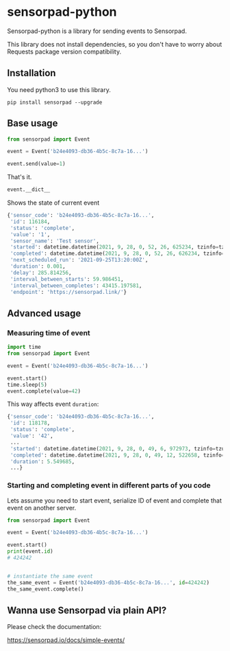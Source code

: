 # sensorpad-python

Sensorpad-python is a library for sending events to Sensorpad.

This library does not install dependencies, so you don't have to worry about Requests package version compatibility.


## Installation

You need python3 to use this library.

```
pip install sensorpad --upgrade
```

## Base usage

```python
from sensorpad import Event

event = Event('b24e4093-db36-4b5c-8c7a-16...')

event.send(value=1)
```

That's it.

```python
event.__dict__
```

Shows the state of current event

```python
{'sensor_code': 'b24e4093-db36-4b5c-8c7a-16...',
 'id': 116184,
 'status': 'complete',
 'value': '1',
 'sensor_name': 'Test sensor',
 'started': datetime.datetime(2021, 9, 28, 0, 52, 26, 625234, tzinfo=tzutc()),
 'completed': datetime.datetime(2021, 9, 28, 0, 52, 26, 626234, tzinfo=tzutc()),
 'next_scheduled_run': '2021-09-25T13:20:00Z',
 'duration': 0.001,
 'delay': 285.814256,
 'interval_between_starts': 59.986451,
 'interval_between_completes': 43415.197581,
 'endpoint': 'https://sensorpad.link/'}
```


## Advanced usage

### Measuring time of event

```python
import time
from sensorpad import Event

event = Event('b24e4093-db36-4b5c-8c7a-16...')

event.start()
time.sleep(5)
event.complete(value=42)
```

This way affects event `duration`:

```python
{'sensor_code': 'b24e4093-db36-4b5c-8c7a-16...',
 'id': 118178,
 'status': 'complete',
 'value': '42',
 ...
 'started': datetime.datetime(2021, 9, 28, 0, 49, 6, 972973, tzinfo=tzutc()),
 'completed': datetime.datetime(2021, 9, 28, 0, 49, 12, 522658, tzinfo=tzutc()),
 'duration': 5.549685,
 ...}
```

### Starting and completing event in different parts of you code

Lets assume you need to start event, serialize ID of event and complete that event on another server.
```python
from sensorpad import Event

event = Event('b24e4093-db36-4b5c-8c7a-16...')

event.start()
print(event.id)
# 424242


# instantiate the same event
the_same_event = Event('b24e4093-db36-4b5c-8c7a-16...', id=424242)
the_same_event.complete()
```


## Wanna use Sensorpad via plain API?

Please check the documentation: 

https://sensorpad.io/docs/simple-events/
